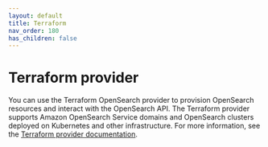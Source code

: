 ```yaml
---
layout: default
title: Terraform
nav_order: 180
has_children: false
---
```


# Terraform provider

You can use the Terraform OpenSearch provider to provision OpenSearch resources and interact with the OpenSearch API. The Terraform provider supports Amazon OpenSearch Service domains and OpenSearch clusters deployed on Kubernetes and other infrastructure. For more information, see the [Terraform provider documentation](https://registry.terraform.io/providers/opensearch-project/opensearch/latest/docs).